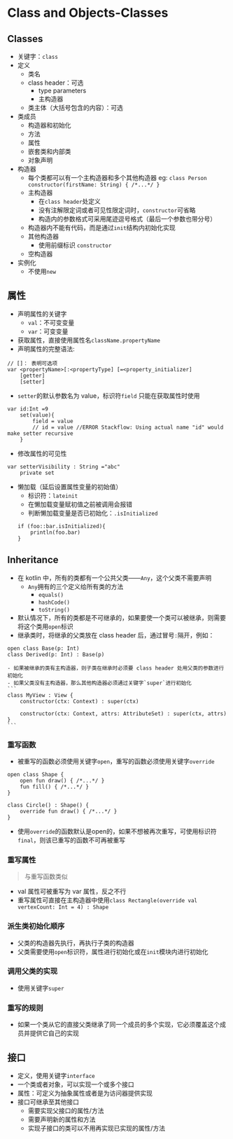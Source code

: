 # Class and Objects-Classes

## Classes
- 关键字：`class`
- 定义
    + 类名
    + class header：可选
        * type parameters
        * 主构造器
    + 类主体（大括号包含的内容）：可选
- 类成员
    + 构造器和初始化
    + 方法       
    + 属性
    + 嵌套类和内部类
    + 对象声明
- 构造器
    + 每个类都可以有一个主构造器和多个其他构造器
    eg: `class Person constructor(firstName: String) { /*...*/ }`
    + 主构造器
        * 在`class header`处定义
        * 没有注解限定词或者可见性限定词时，`constructor`可省略
        * 构造内的参数格式可采用尾迹逗号格式（最后一个参数也带分号）
    + 构造器内不能有代码，而是通过`init`结构内初始化实现
    + 其他构造器
        * 使用前缀标识 `constructor`
    + 空构造器
- 实例化
    + 不使用`new`


## 属性
- 声明属性的关键字
    + `val`：不可变变量
    + `var`：可变变量
- 获取属性，直接使用属性名`className.propertyName`
- 声明属性的完整语法: 
```
// []： 表明可选项
var <propertyName>[:<propertyType] [=<property_initializer]
    [getter]
    [setter]
```
- `setter`的默认参数名为 value，标识符`field` 只能在获取属性时使用
```
var id:Int =9
    set(value){
        field = value 
        // id = value //ERROR Stackflow: Using actual name "id" would make setter recursive 
    }
```
- 修改属性的可见性
```
var setterVisibility : String ="abc"
    private set
```

- 懒加载（延后设置属性变量的初始值）
    + 标识符：`lateinit`
    + 在懒加载变量赋初值之前被调用会报错
    + 判断懒加载变量是否已初始化：`.isInitialized`
    ```
    if (foo::bar.isInitialized){
        println(foo.bar)
    }
    ```


## Inheritance
- 在 kotlin 中，所有的类都有一个公共父类——`Any`，这个父类不需要声明
    - `Any`拥有的三个定义给所有类的方法
        + `equals()`
        + `hashCode()`
        + `toString()`
- 默认情况下，所有的类都是不可继承的，如果要使一个类可以被继承，则需要将这个类用`open`标识
- 继承类时，将继承的父类放在 class header 后，通过冒号`:`隔开，例如：
```
open class Base(p: Int)
class Derived(p: Int) : Base(p)
```
    - 如果被继承的类有主构造器，则子类在继承时必须要 class header 处用父类的参数进行初始化
    - 如果父类没有主构造器，那么其他构造器必须通过关键字`super`进行初始化
    ```
    class MyView : View {
        constructor(ctx: Context) : super(ctx)

        constructor(ctx: Context, attrs: AttributeSet) : super(ctx, attrs)
    }
    ```

###  重写函数
- 被重写的函数必须使用关键字`open`，重写的函数必须使用关键字`override`
```
open class Shape {
    open fun draw() { /*...*/ }
    fun fill() { /*...*/ }
}

class Circle() : Shape() {
    override fun draw() { /*...*/ }
}
```
- 使用`override`的函数默认是open的，如果不想被再次重写，可使用标识符`final`，则该已重写的函数不可再被重写

### 重写属性
> 与重写函数类似

- val 属性可被重写为 var 属性，反之不行
- 重写属性可直接在主构造器中使用`class Rectangle(override val vertexCount: Int = 4) : Shape `

### 派生类初始化顺序
- 父类的构造器先执行，再执行子类的构造器
- 父类需要使用`open`标识符，属性进行初始化或在`init`模块内进行初始化

### 调用父类的实现
- 使用关键字`super`

### 重写的规则
- 如果一个类从它的直接父类继承了同一个成员的多个实现，它必须覆盖这个成员并提供它自己的实现


## 接口
- 定义，使用关键字`interface`
- 一个类或者对象，可以实现一个或多个接口
- 属性：可定义为抽象属性或者是为访问器提供实现
- 接口可继承至其他接口
    + 需要实现父接口的属性/方法
    + 需要声明新的属性和方法
    + 实现子接口的类可以不用再实现已实现的属性/方法 